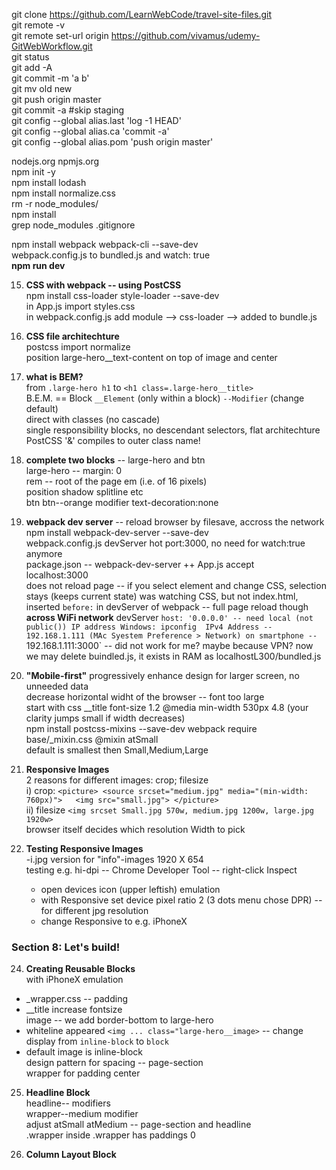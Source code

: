 git clone https://github.com/LearnWebCode/travel-site-files.git  
git remote -v  
git remote set-url origin https://github.com/vivamus/udemy-GitWebWorkflow.git  
git status  
git add -A  
git commit -m 'a b'  
git mv old new  
git push origin master  
git commit -a     #skip staging  
git config --global alias.last 'log -1 HEAD'  
git config --global alias.ca 'commit -a'  
git config --global alias.pom 'push origin master'  

nodejs.org npmjs.org  
npm init -y  
npm install lodash  
npm install normalize.css  
rm -r node_modules/  
npm install  
  grep node_modules .gitignore  

npm install webpack webpack-cli --save-dev  
webpack.config.js to bundled.js and watch: true  
**npm run dev**  

15. **CSS with webpack -- using PostCSS**    
    npm install css-loader style-loader --save-dev  
    in App.js import styles.css  
    in webpack.config.js add module --> css-loader --> added to bundle.js  

17. **CSS file architechture**   
    postcss import normalize   
    position large-hero__text-content on top of image and center  

18. **what is BEM?**  
  from `.large-hero h1` to `<h1 class=.large-hero__title>`  
  B.E.M. == Block `__Element` (only within a block) `--Modifier` (change default)  
    direct with classes (no cascade)  
    single responsibility blocks, no descendant selectors, flat architechture  
    PostCSS '&' compiles to outer class name!

19. **complete two blocks** -- large-hero and btn   
  large-hero -- margin: 0  
    rem -- root of the page em (i.e. of 16 pixels)  
    position shadow splitline etc  
  btn btn--orange modifier  text-decoration:none  

20. **webpack dev server** -- reload browser by filesave, accross the network  
  npm install webpack-dev-server --save-dev  
  webpack.config.js devServer hot port:3000, no need for watch:true anymore  
  package.json -- webpack-dev-server ++ App.js accept  
  localhost:3000  
  does not reload page -- if you select element and change CSS, selection stays (keeps current state)
  was watching CSS, but not index.html, inserted `before:` in devServer of webpack -- full page reload though
  **across WiFi network** devServer `host: '0.0.0.0' -- need local (not public()) IP address
  Windows: ipconfig  IPv4 Address -- 192.168.1.111 (MAc Syestem Preference > Network)
    on smartphone -- `192.168.1.111:3000` -- did not work for me? maybe because VPN?
    now we may delete buindled.js, it exists in RAM as localhostL300/bundled.js

21. **"Mobile-first"**
  progressively enhance design for larger screen, no unneeded data  
  decrease horizontal widht of the browser -- font too large  
  start with css __title font-size 1.2 @media min-width 530px 4.8 (your clarity jumps small if width decreases)  
  npm install postcss-mixins --save-dev  webpack require  
  base/_mixin.css @mixin atSmall  
  default is smallest then Small,Medium,Large  

22. **Responsive Images**  
  2 reasons for different images: crop; filesize  
  i) crop: ```<picture> <source srcset="medium.jpg" media="(min-width: 760px)">  
        <img src="small.jpg"> </picture>```  
  ii) filesize `<img srcset Small.jpg 570w, medium.jpg 1200w, large.jpg 1920w>`  
    browser itself decides which resolution Width to pick  
      
23. **Testing Responsive Images**  
  -i.jpg version for "info"-images 1920 X 654  
  testing e.g. hi-dpi -- Chrome Developer Tool -- right-click Inspect
    * open devices icon (upper leftish) emulation 
    * with Responsive set device pixel ratio 2 (3 dots menu chose DPR)  -- for different jpg resolution
    * change Responsive to e.g. iPhoneX

### Section 8: Let's build!   

24. **Creating Reusable Blocks**  
  with iPhoneX emulation
   * _wrapper.css -- padding
   * __title increase fontsize  
  image -- we add border-bottom to large-hero  
  * whiteline appeared `<img ... class="large-hero__image>` -- change display from `inline-block` to `block`  
  * default image is inline-block  
  design pattern for spacing -- page-section  
  wrapper for padding center  

25. **Headline Block**  
  headline-- modifiers  
  wrapper--medium modifier  
  adjust atSmall atMedium -- page-section and headline  
  .wrapper inside .wrapper has paddings 0  

26. **Column Layout Block**  
  
